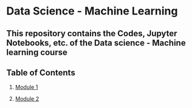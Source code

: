 # Data Science - Machine Learning

## This repository contains the Codes, Jupyter Notebooks, etc. of the Data science - Machine learning course

## Table of Contents

 1. [Module 1](https://github.com/kannanjayachandran/Data_Science---Machine_Learning/tree/main/Module1)

 2. [Module 2](https://github.com/kannanjayachandran/Data_Science---Machine_Learning/tree/main/Module2)
